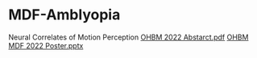 # MDF-Amblyopia
Neural Correlates of Motion Perception
[OHBM 2022 Abstarct.pdf](https://github.com/Kay23-pi/MDF-Amblyopia/files/10960419/OHBM.2022.Abstarct.pdf)
[OHBM MDF 2022 Poster.pptx](https://github.com/Kay23-pi/MDF-Amblyopia/files/10960422/OHBM.MDF.2022.Poster.pptx)
